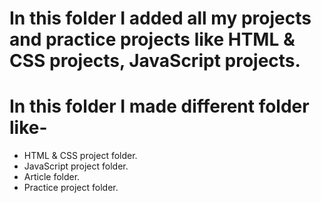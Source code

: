 # In this folder I added all my projects and practice projects like HTML & CSS projects, JavaScript projects.

# In this folder I made different folder like-

- HTML & CSS project folder.
- JavaScript project folder.
- Article folder.
- Practice project folder.
